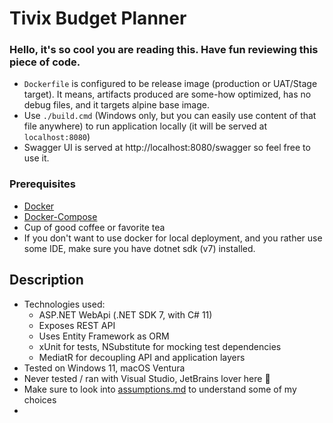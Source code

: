 # Tivix Budget Planner

### Hello, it's so cool you are reading this. Have fun reviewing this piece of code.
- `Dockerfile` is configured to be release image (production or UAT/Stage target). It means, artifacts produced are some-how optimized, has no debug files, and it targets alpine base image.
- Use `./build.cmd` (Windows only, but you can easily use content of that file anywhere) to run application locally (it will be served at `localhost:8080`)
- Swagger UI is served at http://localhost:8080/swagger so feel free to use it.


### Prerequisites
- [Docker](https://docs.docker.com/get-docker/)
- [Docker-Compose](https://docs.docker.com/compose/install/)
- Cup of good coffee or favorite tea
- If you don't want to use docker for local deployment, and you rather use some IDE, make sure you have dotnet sdk (v7) installed. 

## Description
- Technologies used: 
  - ASP.NET WebApi (.NET SDK 7, with C# 11)
  - Exposes REST API
  - Uses Entity Framework as ORM
  - xUnit for tests, NSubstitute for mocking test dependencies
  - MediatR for decoupling API and application layers
- Tested on Windows 11, macOS Ventura
- Never tested / ran with Visual Studio, JetBrains lover here  :sparkling_heart:
- Make sure to look into [assumptions.md](docs/assumptions.md) to understand some of my choices
- 